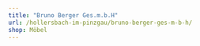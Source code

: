 ```yaml
---
title: "Bruno Berger Ges.m.b.H"
url: /hollersbach-im-pinzgau/bruno-berger-ges-m-b-h/
shop: Möbel
---
```

